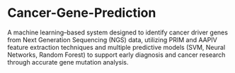 # Cancer-Gene-Prediction
A machine learning–based system designed to identify cancer driver genes from Next Generation Sequencing (NGS) data, utilizing PRIM and AAPIV feature extraction techniques and multiple predictive models (SVM, Neural Networks, Random Forest) to support early diagnosis and cancer research through accurate gene mutation analysis.
